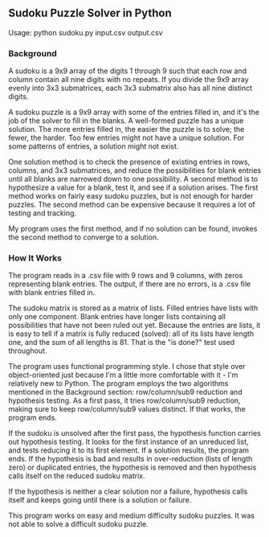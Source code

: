 
## Sudoku Puzzle Solver in Python

Usage: python sudoku.py input.csv output.csv

### Background

A sudoku is a 9x9 array of the digits 1 through 9 such that each row and column contain all nine digits with no repeats. If you divide the 9x9 array evenly into 3x3 submatrices, each 3x3 submatrix also has all nine distinct digits. 

A sudoku puzzle is a 9x9 array with some of the entries filled in, and it's the job of the solver to fill in the blanks. A well-formed puzzle has a unique solution. The more entries filled in, the easier the puzzle is to solve; the fewer, the harder. Too few entries might not have a unique solution. For some patterns of entries, a solution might not exist. 

One solution method is to check the presence of existing entries in rows, columns, and 3x3 submatrices, and reduce the possibilities for blank entries until all blanks are narrowed down to one possibility. A second method is to hypothesize a value for a blank, test it, and see if a solution arises. The first method works on fairly easy sudoku puzzles, but is not enough for harder puzzles. The second method can be expensive because it requires a lot of testing and tracking.

My program uses the first method, and if no solution can be found, invokes the second method to converge to a solution. 

### How It Works

The program reads in a .csv file with 9 rows and 9 columns, with zeros representing blank entries. The output, if there are no errors, is a .csv file with blank entries filled in. 

The sudoku matrix is stored as a matrix of lists. Filled entries have lists with only one component. Blank entries have longer lists containing all possibilities that have not been ruled out yet. Because the entries are lists, it is easy to tell if a matrix is fully reduced (solved): all of its lists have length one, and the sum of all lengths is 81. That is the "is done?" test used throughout. 

The program uses functional programming style. I chose that style over object-oriented just because I'm a little more comfortable with it - I'm relatively new to Python. The program employs the two algorithms mentioned in the Background section: row/column/sub9 reduction and hypothesis testing. As a first pass, it tries row/column/sub9 reduction, making sure to keep row/column/sub9 values distinct. If that works, the program ends. 

If the sudoku is unsolved after the first pass, the hypothesis function carries out hypothesis testing. It looks for the first instance of an unreduced list, and tests reducing it to its first element. If a solution results, the program ends. If the hypothesis is bad and results in over-reduction (lists of length zero) or duplicated entries, the hypothesis is removed and then hypothesis calls itself on the reduced sudoku matrix. 

If the hypothesis is neither a clear solution nor a failure, hypothesis calls itself and keeps going until there is a solution or failure. 

This program works on easy and medium difficulty sudoku puzzles. It was not able to solve a difficult sudoku puzzle. 




